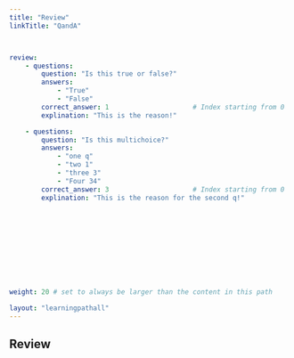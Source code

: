 ```yaml
---
title: "Review"
linkTitle: "QandA"



review:
    - questions:
        question: "Is this true or false?"
        answers:
            - "True"
            - "False"
        correct_answer: 1                     # Index starting from 0
        explination: "This is the reason!"

    - questions:
        question: "Is this multichoice?"
        answers:
            - "one q"
            - "two 1"
            - "three 3"
            - "Four 34"
        correct_answer: 3                     # Index starting from 0
        explination: "This is the reason for the second q!"
               










weight: 20 # set to always be larger than the content in this path

layout: "learningpathall"
---
```


## Review